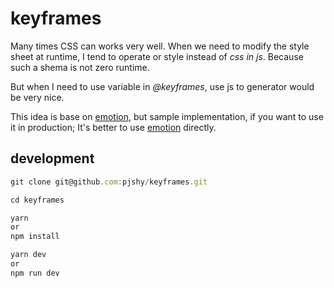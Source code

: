 # keyframes

Many times CSS can works very well. When we need to modify the style sheet at runtime, I tend to operate or style instead of *css in js*. Because such a shema is not zero runtime.

But when I need to use variable in *@keyframes*, use js to generator would be very nice.

This idea is base on [emotion]('https://github.com/emotion-js/emotion'), but sample implementation, if you want to use it in production; It's better to use [emotion]('https://github.com/emotion-js/emotion') directly.

## development

```javascript
git clone git@github.com:pjshy/keyframes.git

cd keyframes

yarn
or
npm install

yarn dev
or
npm run dev
```